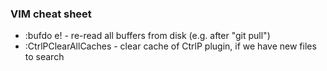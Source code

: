 ### VIM cheat sheet 

* :bufdo e! - re-read all buffers from disk (e.g. after "git pull")
* :CtrlPClearAllCaches - clear cache of CtrlP plugin, if we have new files to search
